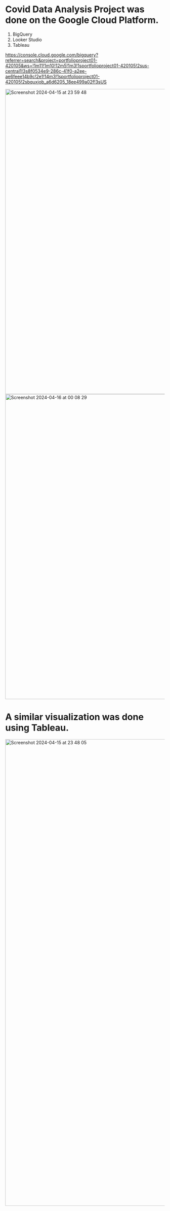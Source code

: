 # Covid Data Analysis Project was done on the Google Cloud Platform.

1) BigQuery
2) Looker Studio
3) Tableau

https://console.cloud.google.com/bigquery?referrer=search&project=portfolioproject01-420105&ws=!1m11!1m10!12m5!1m3!1sportfolioproject01-420105!2sus-central1!3s8f0534e9-286c-41f0-a2ee-ae6feee14b9c!2e1!14m3!1sportfolioproject01-420105!2sbquxjob_a6d6205_18ee499a02f!3sUS



<img width="961" alt="Screenshot 2024-04-15 at 23 59 48" src="https://github.com/BidhuKar/Analytics-using-Google-Cloud-Platform/assets/26342171/3e725814-6d6c-47b4-a982-5329125e1561">

<img width="961" alt="Screenshot 2024-04-16 at 00 08 29" src="https://github.com/BidhuKar/Analytics-using-Google-Cloud-Platform/assets/26342171/8b93ae2c-3a28-47aa-956c-22d181ae6624">

# A similar visualization was done using Tableau.

<img width="1470" alt="Screenshot 2024-04-15 at 23 48 05" src="https://github.com/BidhuKar/Analytics-using-Google-Cloud-Platform/assets/26342171/6dcd6ccc-e88e-44b2-986e-8ee0ed5b7024">



